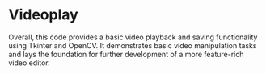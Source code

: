 # Videoplay
Overall, this code provides a basic video playback and saving functionality using Tkinter and OpenCV. It demonstrates basic video manipulation tasks and lays the foundation for further development of a more feature-rich video editor.
